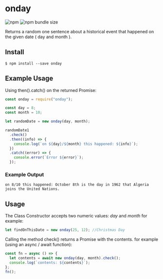 # onday

![npm](https://img.shields.io/npm/v/onday)
![npm bundle size](https://img.shields.io/bundlephobia/min/onday)

Returns a random one sentence about a historical event that happened on the given date ( day and month ).

## Install

```shell
$ npm install --save onday
```

## Example Usage

Using then().catch() on the returned Promise:

```js
const onday = require("onday");

const day = 8;
const month = 10;

let randomDate = new onday(day, month);

randomDate1
  .check()
  .then((info) => {
    console.log(`on ${day}/${month} this happened: ${info}`);
  })
  .catch((error) => {
    console.error(`Error ${error}`);
  });
```

### Example Output

```shell
on 8/10 this happened: October 8th is the day in 1962 that Algeria joins the United Nations.
```

## Usage

The Class Constructor accepts two numeric values: _day_ and _month_
for example:

```js
let findOnThisDate = new onday(25, 12); //Christmas Day
```

Calling the method check() returns a Promise with the contents.
for example (using an async / await function):

```js
const fn = async () => {
  let contents = await new onday(day, month).check();
  console.log(`contents: ${contents}`);
};
fn();
```
